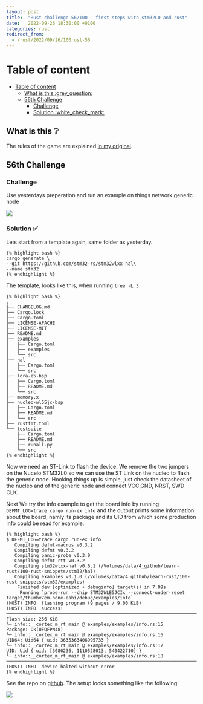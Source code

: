 ```yaml
---
layout: post
title:  "Rust challenge 56/100 - first steps with stm32L0 and rust"
date:   2022-09-26 18:30:00 +0100
categories: rust
redirect_from:
  - /rust/2022/09/26/100rust-56
---
```



#  Table of content
<!-- MarkdownTOC autolink="true" -->

- [Table of content](#table-of-content)
  - [What is this :grey\_question:](#what-is-this-grey_question)
  - [56th Challenge](#56th-challenge)
    - [Challenge](#challenge)
    - [Solution :white\_check\_mark:](#solution-white_check_mark)

<!-- /MarkdownTOC -->

## What is this :grey_question: 

The rules of the game are explained [in my original](https://maebli.github.io/rust/2021/10/18/100rust.html). 

## 56th Challenge
### Challenge

Use yesterdays preperation and run an example on things network generic node



![](/assets/img/genericnode.png)

### Solution :white_check_mark:

Lets start from a template again, same folder as yesterday. 

    {% highlight bash %}
    cargo generate \
    --git https://github.com/stm32-rs/stm32wlxx-hal\
    --name stm32
    {% endhighlight %}

The template, looks like this, when running `tree -L 3`

    {% highlight bash %}
    .
    ├── CHANGELOG.md
    ├── Cargo.lock
    ├── Cargo.toml
    ├── LICENSE-APACHE
    ├── LICENSE-MIT
    ├── README.md
    ├── examples
    │   ├── Cargo.toml
    │   ├── examples
    │   └── src
    ├── hal
    │   ├── Cargo.toml
    │   └── src
    ├── lora-e5-bsp
    │   ├── Cargo.toml
    │   ├── README.md
    │   └── src
    ├── memory.x
    ├── nucleo-wl55jc-bsp
    │   ├── Cargo.toml
    │   ├── README.md
    │   └── src
    ├── rustfmt.toml
    └── testsuite
        ├── Cargo.toml
        ├── README.md
        ├── runall.py
        └── src
    {% endhighlight %}


Now we need an ST-Link to flash the device. We remove the two jumpers on the Nucelo STM32L0 so we can use the ST Link on the nucleo to flash the generic node. Hooking things up is simple, just check the datasheet of the nucleo and of the generic node and connect VCC,GND, NRST, SWD CLK.

Next We try the info example to get the board info by running `DEFMT_LOG=trace cargo run-ex info`  and the output prints some information about the board, namly its package and its UID from which some production info could be read for example. 

    {% highlight bash %}
    $ DEFMT_LOG=trace cargo run-ex info
       Compiling defmt-macros v0.3.2
       Compiling defmt v0.3.2
       Compiling panic-probe v0.3.0
       Compiling defmt-rtt v0.3.2
       Compiling stm32wlxx-hal v0.6.1 (/Volumes/data/4_github/learn-rust/100-rust-snippets/stm32/hal)
       Compiling examples v0.1.0 (/Volumes/data/4_github/learn-rust/100-rust-snippets/stm32/examples)
        Finished dev [optimized + debuginfo] target(s) in 7.09s
         Running `probe-run --chip STM32WLE5JCIx --connect-under-reset target/thumbv7em-none-eabi/debug/examples/info`
    (HOST) INFO  flashing program (9 pages / 9.00 KiB)
    (HOST) INFO  success!
    ────────────────────────────────────────────────────────────────────────────────
    Flash size: 256 KiB
    └─ info::__cortex_m_rt_main @ examples/examples/info.rs:15
    Package: Ok(UFQFPN48)
    └─ info::__cortex_m_rt_main @ examples/examples/info.rs:16
    UID64: Uid64 { uid: 3635363406995733 }
    └─ info::__cortex_m_rt_main @ examples/examples/info.rs:17
    UID: Uid { uid: [3080236, 1110528013, 540422710] }
    └─ info::__cortex_m_rt_main @ examples/examples/info.rs:18
    ────────────────────────────────────────────────────────────────────────────────
    (HOST) INFO  device halted without error
    {% endhighlight %}


 See the repo on [github](https://github.com/maebli/100rustsnippets/tree/master/stm32wl). The setup looks something like the following:

 ![](/assets/img/genericnode2.jpg)


